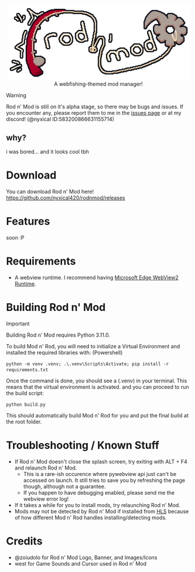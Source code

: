 <p align="center">
    <img src="https://github.com/nyxical420/rodnmod/blob/main/assets/web/banner.png?raw=true" width="500"/><br>
    A webfishing-themed mod manager!
</p>

> [!WARNING]  
> Rod n' Mod is still on it's alpha stage, so there may be bugs and issues. If you encounter any, please report them to me in the [issues page](https://github.com/nyxical420/rodnmod/issues) or at my discord! (@nyxical ID:583200866631155714)

## why?
i was bored... and it looks cool tbh

# Download
You can download Rod n' Mod here!<br>
https://github.com/nyxical420/rodnmod/releases

# Features
soon :P

# Requirements
- A webview runtime. I recommend having [Microsoft Edge WebView2 Runtime](https://developer.microsoft.com/en-gb/microsoft-edge/webview2#download).

# Building Rod n' Mod
> [!IMPORTANT]
> Building Rod n' Mod requires Python 3.11.0.

To build Mod n' Rod, you will need to initialize a Virtual Environment and installed the required libraries with:
(Powershell)
```PS
python -m venv .venv; .\.venv\Scripts\Activate; pip install -r requirements.txt
```

Once the command is done, you should see a (.venv) in your terminal. This means that the virtual environment is activated. and you can proceed to run the build script:
```PS
python build.py
```

This should automatically build Mod n' Rod for you and put the final build at the root folder.


# Troubleshooting / Known Stuff
- If Rod n' Mod doesn't close the splash screen, try exiting with ALT + F4 and relaunch Rod n' Mod.
    - This is a rare-ish occurence where pywebview api just can't be accessed on launch. It still tries to save you by refreshing the page though, although not a guarantee.
    - If you happen to have debugging enabled, please send me the webview error log!
- If it takes a while for you to install mods, try relaunching Rod n' Mod.
- Mods may not be detected by Rod n' Mod if installed from [HLS](https://hooklinesinker.lol/) because of how different Mod n' Rod handles installing/detecting mods.

# Credits
- @zoiudolo for Rod n' Mod Logo, Banner, and Images/Icons
- west for Game Sounds and Cursor used in Rod n' Mod